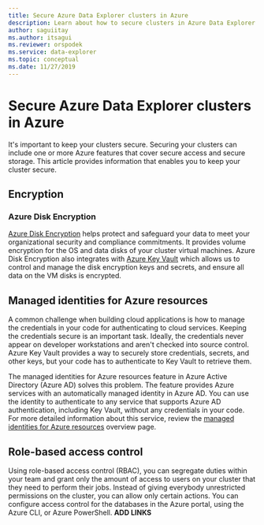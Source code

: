 ```yaml
---
title: Secure Azure Data Explorer clusters in Azure
description: Learn about how to secure clusters in Azure Data Explorer.
author: saguiitay
ms.author: itsagui
ms.reviewer: orspodek
ms.service: data-explorer
ms.topic: conceptual
ms.date: 11/27/2019
---
```


# Secure Azure Data Explorer clusters in Azure

It's important to keep your clusters secure. Securing your clusters can include one or more Azure features that cover secure access and secure storage. This article provides information that enables you to keep your cluster secure.


## Encryption

### Azure Disk Encryption

[Azure Disk Encryption](/azure/security/azure-security-disk-encryption-overview) helps protect and safeguard your data to meet your organizational security and compliance commitments. It provides volume encryption for the OS and data disks of your cluster virtual machines. Azure Disk Encryption also integrates with [Azure Key Vault](/azure/key-vault/) which allows us to control and manage the disk encryption keys and secrets, and ensure all data on the VM disks is encrypted. 

## Managed identities for Azure resources

A common challenge when building cloud applications is how to manage the credentials in your code for authenticating to cloud services. Keeping the credentials secure is an important task. Ideally, the credentials never appear on developer workstations and aren't checked into source control. Azure Key Vault provides a way to securely store credentials, secrets, and other keys, but your code has to authenticate to Key Vault to retrieve them.

The managed identities for Azure resources feature in Azure Active Directory (Azure AD) solves this problem. The feature provides Azure services with an automatically managed identity in Azure AD. You can use the identity to authenticate to any service that supports Azure AD authentication, including Key Vault, without any credentials in your code. For more detailed information about this service, review the [managed identities for Azure resources](../active-directory/managed-identities-azure-resources/overview.md) overview page.

## Role-based access control

Using role-based access control (RBAC), you can segregate duties within your team and grant only the amount of access to users on your cluster that they need to perform their jobs. Instead of giving everybody unrestricted permissions on the cluster, you can allow only certain actions. You can configure access control for the databases in the Azure portal, using the Azure CLI, or Azure PowerShell.
**ADD LINKS**
